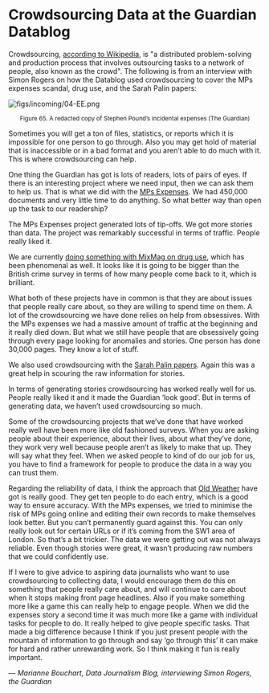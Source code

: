 # Crowdsourcing Data at the Guardian Datablog

Crowdsourcing, [according to Wikipedia](http://en.wikipedia.org/wiki/Crowdsourcing), is "a distributed problem-solving and production process that involves outsourcing tasks to a network of people, also known as the crowd". The following is from an interview with Simon Rogers on how the Datablog used crowdsourcing to cover the MPs expenses scandal, drug use, and the Sarah Palin papers:

![figs/incoming/04-EE.png](http://datajournalismhandbook.org/1.0/en/figs/incoming/04-EE.png "Figure 65. A redacted copy of Stephen Pound’s incidental expenses (The Guardian)")
<center><small>Figure 65. A redacted copy of Stephen Pound’s incidental expenses (The Guardian)</small></center>

Sometimes you will get a ton of files, statistics, or reports which it is impossible for one person to go through. Also you may get hold of material that is inaccessible or in a bad format and you aren’t able to do much with it. This is where crowdsourcing can help.

One thing the Guardian has got is lots of readers, lots of pairs of eyes. If there is an interesting project where we need input, then we can ask them to help us. That is what we did with the [MPs Expenses](http://mps-expenses.guardian.co.uk/). We had 450,000 documents and very little time to do anything. So what better way than open up the task to our readership?

The MPs Expenses project generated lots of tip-offs. We got more stories than data. The project was remarkably successful in terms of traffic. People really liked it.

We are currently [doing something with MixMag on drug use](http://www.guardian.co.uk/news/datablog/2011/nov/25/drugs-survey-mixmag), which has been phenomenal as well. It looks like it is going to be bigger than the British crime survey in terms of how many people come back to it, which is brilliant.

What both of these projects have in common is that they are about issues that people really care about, so they are willing to spend time on them. A lot of the crowdsourcing we have done relies on help from obsessives. With the MPs expenses we had a massive amount of traffic at the beginning and it really died down. But what we still have people that are obsessively going through every page looking for anomalies and stories. One person has done 30,000 pages. They know a lot of stuff.

We also used crowdsourcing with the [Sarah Palin papers](http://www.guardian.co.uk/world/datablog/2011/jul/01/sarah-palin-emails-readers-crowdsourcing-update). Again this was a great help in scouring the raw information for stories.

In terms of generating stories crowdsourcing has worked really well for us. People really liked it and it made the Guardian ‘look good’. But in terms of generating data, we haven’t used crowdsourcing so much.

Some of the crowdsourcing projects that we’ve done that have worked really well have been more like old fashioned surveys. When you are asking people about their experience, about their lives, about what they’ve done, they work very well because people aren’t as likely to make that up. They will say what they feel. When we asked people to kind of do our job for us, you have to find a framework for people to produce the data in a way you can trust them.

Regarding the reliability of data, I think the approach that [Old Weather](http://www.oldweather.org/) have got is really good. They get ten people to do each entry, which is a good way to ensure accuracy. With the MPs expenses, we tried to minimise the risk of MPs going online and editing their own records to make themselves look better. But you can’t permanently guard against this. You can only really look out for certain URLs or if it’s coming from the SW1 area of London. So that’s a bit trickier. The data we were getting out was not always reliable. Even though stories were great, it wasn’t producing raw numbers that we could confidently use.

If I were to give advice to aspiring data journalists who want to use crowdsourcing to collecting data, I would encourage them do this on something that people really care about, and will continue to care about when it stops making front page headlines. Also if you make something more like a game this can really help to engage people. When we did the expenses story a second time it was much more like a game with individual tasks for people to do. It really helped to give people specific tasks. That made a big difference because I think if you just present people with the mountain of information to go through and say ‘go through this’ it can make for hard and rather unrewarding work. So I think making it fun is really important.

— *Marianne Bouchart, Data Journalism Blog, interviewing Simon Rogers, the Guardian*
